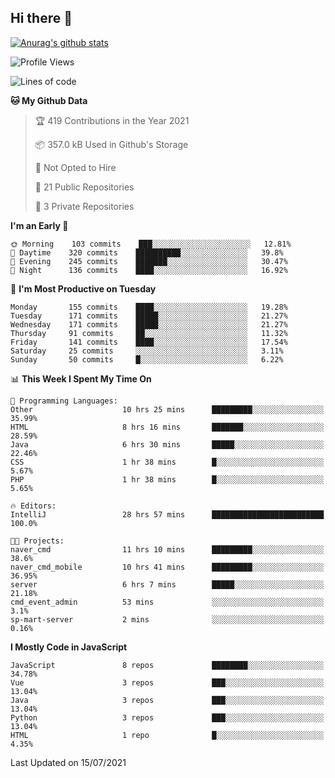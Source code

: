 ## Hi there 👋

[![Anurag's github stats](https://github-readme-stats.vercel.app/api?username=Songwonseok)](https://github.com/anuraghazra/github-readme-stats)



<!--START_SECTION:waka-->
![Profile Views](http://img.shields.io/badge/Profile%20Views-12-blue)

![Lines of code](https://img.shields.io/badge/From%20Hello%20World%20I%27ve%20Written-2.9%20million%20lines%20of%20code-blue)

**🐱 My Github Data** 

> 🏆 419 Contributions in the Year 2021
 > 
> 📦 357.0 kB Used in Github's Storage 
 > 
> 🚫 Not Opted to Hire
 > 
> 📜 21 Public Repositories 
 > 
> 🔑 3 Private Repositories  
 > 
**I'm an Early 🐤** 

```text
🌞 Morning    103 commits    ███░░░░░░░░░░░░░░░░░░░░░░   12.81% 
🌆 Daytime    320 commits    ██████████░░░░░░░░░░░░░░░   39.8% 
🌃 Evening    245 commits    ███████░░░░░░░░░░░░░░░░░░   30.47% 
🌙 Night      136 commits    ████░░░░░░░░░░░░░░░░░░░░░   16.92%

```
📅 **I'm Most Productive on Tuesday** 

```text
Monday       155 commits    ████░░░░░░░░░░░░░░░░░░░░░   19.28% 
Tuesday      171 commits    █████░░░░░░░░░░░░░░░░░░░░   21.27% 
Wednesday    171 commits    █████░░░░░░░░░░░░░░░░░░░░   21.27% 
Thursday     91 commits     ██░░░░░░░░░░░░░░░░░░░░░░░   11.32% 
Friday       141 commits    ████░░░░░░░░░░░░░░░░░░░░░   17.54% 
Saturday     25 commits     ░░░░░░░░░░░░░░░░░░░░░░░░░   3.11% 
Sunday       50 commits     █░░░░░░░░░░░░░░░░░░░░░░░░   6.22%

```


📊 **This Week I Spent My Time On** 

```text
💬 Programming Languages: 
Other                    10 hrs 25 mins      █████████░░░░░░░░░░░░░░░░   35.99% 
HTML                     8 hrs 16 mins       ███████░░░░░░░░░░░░░░░░░░   28.59% 
Java                     6 hrs 30 mins       █████░░░░░░░░░░░░░░░░░░░░   22.46% 
CSS                      1 hr 38 mins        █░░░░░░░░░░░░░░░░░░░░░░░░   5.67% 
PHP                      1 hr 38 mins        █░░░░░░░░░░░░░░░░░░░░░░░░   5.65%

🔥 Editors: 
IntelliJ                 28 hrs 57 mins      █████████████████████████   100.0%

🐱‍💻 Projects: 
naver_cmd                11 hrs 10 mins      █████████░░░░░░░░░░░░░░░░   38.6% 
naver_cmd_mobile         10 hrs 41 mins      █████████░░░░░░░░░░░░░░░░   36.95% 
server                   6 hrs 7 mins        █████░░░░░░░░░░░░░░░░░░░░   21.18% 
cmd_event_admin          53 mins             ░░░░░░░░░░░░░░░░░░░░░░░░░   3.1% 
sp-mart-server           2 mins              ░░░░░░░░░░░░░░░░░░░░░░░░░   0.16%

```

**I Mostly Code in JavaScript** 

```text
JavaScript               8 repos             ████████░░░░░░░░░░░░░░░░░   34.78% 
Vue                      3 repos             ███░░░░░░░░░░░░░░░░░░░░░░   13.04% 
Java                     3 repos             ███░░░░░░░░░░░░░░░░░░░░░░   13.04% 
Python                   3 repos             ███░░░░░░░░░░░░░░░░░░░░░░   13.04% 
HTML                     1 repo              █░░░░░░░░░░░░░░░░░░░░░░░░   4.35%

```



 Last Updated on 15/07/2021
<!--END_SECTION:waka-->
